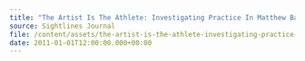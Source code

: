```yaml
---
title: "The Artist Is The Athlete: Investigating Practice In Matthew Barney's Drawing Restraint 1-6"
source: Sightlines Journal
file: /content/assets/the-artist-is-the-athlete-investigating-practice-in-matthew-barney-s-drawing-restrain-1-6.pdf
date: 2011-01-01T12:00:00.000+00:00
---
```

